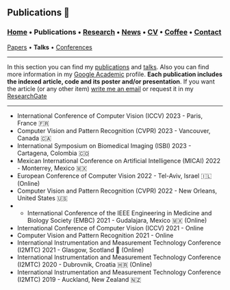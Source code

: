 ## Publications 📑
###  [Home](/index) • Publications  • [Research](/research) • [News](/news) • [CV](/brief_cv) • [Coffee](/coffee) • [Contact](/contact)
[Papers](/publications) • **Talks** • [Conferences](/conference)

---


In this section you can find my [publications](/publications) and [talks](/talks). Also you can find more information in my <a href="https://scholar.google.es/citations?user=IlG06bYAAAAJ&hl=es" target="_blank">Google Academic</a> profile. **Each publication includes the indexed article, code and its poster and/or presentation**. If you want the article (or any other item) [write me an email](mailto:francisco.lopez@ieee.org?subject=[GitHub]%20Hello,%20Francisco) or request it in my <a href="https://www.researchgate.net/profile/Francisco-Lopez-Tiro" target="_blank">ResearchGate</a>


---

* International Conference of Computer Vision (ICCV) 2023 - Paris, France 🇫🇷
* Computer Vision and Pattern Recognition (CVPR) 2023 -  Vancouver, Canada 🇨🇦
* International Symposium on Biomedical Imaging (ISBI) 2023 - Cartagena, Colombia 🇨🇴
* Mexican International Conference on Artificial Intelligence (MICAI) 2022 - Monterrey, Mexico 🇲🇽
* European Conference of Computer Vision 2022 - Tel-Aviv, Israel 🇮🇱 (Online)
* Computer Vision and Pattern Recognition (CVPR) 2022 - New Orleans, United States 🇺🇸
* * International Conference of the IEEE Engineering in Medicine and Biology Society (EMBC) 2021 - Gudalajara, Mexico 🇲🇽 (Online)
* International Conference of Computer Vision (ICCV) 2021 - Online 
* Computer Vision and Pattern Recognition 2021 - Online
* International Instrumentation and Measurement Technology Conference (I2MTC) 2021 - Glasgow, Scotland 🏴󠁧󠁢󠁳󠁣󠁴󠁿 (Online)
* International Instrumentation and Measurement Technology Conference (I2MTC) 2020 - Dubrovnik, Croatia 🇭🇷 (Online)
* International Instrumentation and Measurement Technology Conference (I2MTC) 2019 - Auckland, New Zealand 🇳🇿
